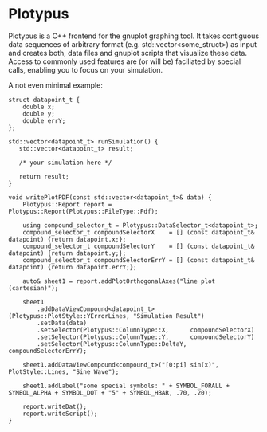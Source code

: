 # Plotypus

Plotypus is a C++ frontend for the gnuplot graphing tool. It takes contiguous data sequences of arbitrary format (e.g. std::vector<some_struct>) as input and creates both, data files and gnuplot scripts that visualize these data.
Access to commonly used features are (or will be) faciliated by special calls, enabling you to focus on your simulation.

A not even minimal example:

```
struct datapoint_t {
    double x;
    double y;
    double errY;
};

std::vector<datapoint_t> runSimulation() {
   std::vector<datapoint_t> result;
   
   /* your simulation here */
   
   return result;
}

void writePlotPDF(const std::vector<datapoint_t>& data) {
    Plotypus::Report report = Plotypus::Report(Plotypus::FileType::Pdf);
    
    using compound_selector_t = Plotypus::DataSelector_t<datapoint_t>;
    compound_selector_t compoundSelectorX    = [] (const datapoint_t& datapoint) {return datapoint.x;};
    compound_selector_t compoundSelectorY    = [] (const datapoint_t& datapoint) {return datapoint.y;};
    compound_selector_t compoundSelectorErrY = [] (const datapoint_t& datapoint) {return datapoint.errY;};
    
    auto& sheet1 = report.addPlotOrthogonalAxes("line plot (cartesian)");

    sheet1
        .addDataViewCompound<datapoint_t>(Plotypus::PlotStyle::YErrorLines, "Simulation Result")
        .setData(data)
        .setSelector(Plotypus::ColumnType::X,      compoundSelectorX)
        .setSelector(Plotypus::ColumnType::Y,      compoundSelectorY)
        .setSelector(Plotypus::ColumnType::DeltaY, compoundSelectorErrY);
    
    sheet1.addDataViewCompound<compound_t>("[0:pi] sin(x)", PlotStyle::Lines, "Sine Wave");
    
    sheet1.addLabel("some special symbols: " + SYMBOL_FORALL + SYMBOL_ALPHA + SYMBOL_DOT + "5" + SYMBOL_HBAR, .70, .20);
    
    report.writeDat();
    report.writeScript();
}
```
